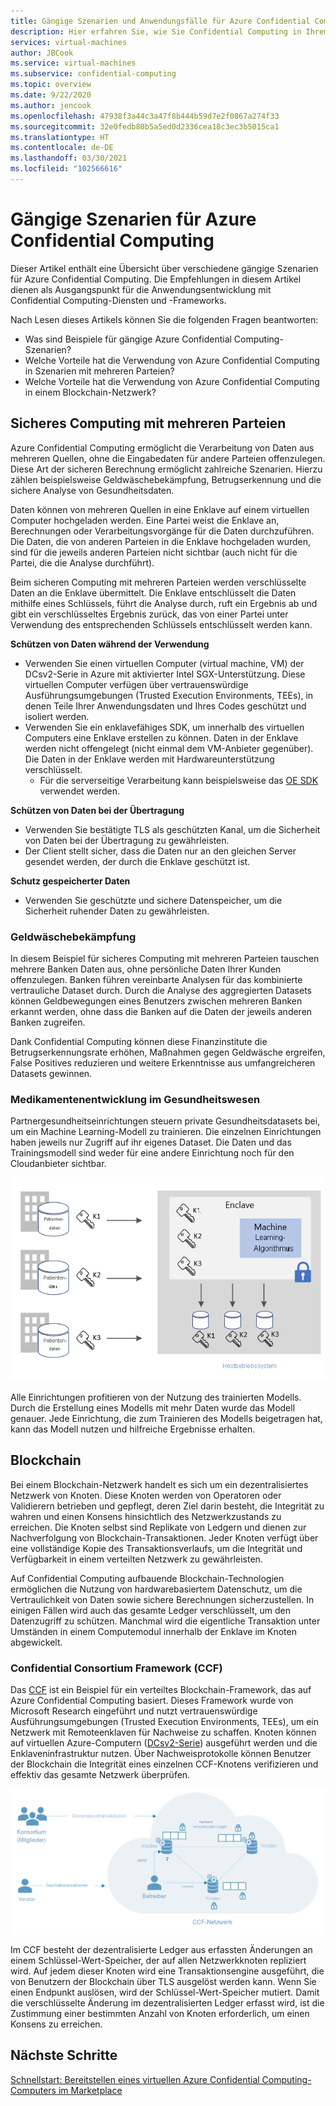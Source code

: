 ```yaml
---
title: Gängige Szenarien und Anwendungsfälle für Azure Confidential Computing
description: Hier erfahren Sie, wie Sie Confidential Computing in Ihrem Szenario verwenden.
services: virtual-machines
author: JBCook
ms.service: virtual-machines
ms.subservice: confidential-computing
ms.topic: overview
ms.date: 9/22/2020
ms.author: jencook
ms.openlocfilehash: 47938f3a44c3a47f8b444b59d7e2f0867a274f33
ms.sourcegitcommit: 32e0fedb80b5a5ed0d2336cea18c3ec3b5015ca1
ms.translationtype: HT
ms.contentlocale: de-DE
ms.lasthandoff: 03/30/2021
ms.locfileid: "102566616"
---
```

# <a name="common-scenarios-for-azure-confidential-computing"></a>Gängige Szenarien für Azure Confidential Computing

Dieser Artikel enthält eine Übersicht über verschiedene gängige Szenarien für Azure Confidential Computing. Die Empfehlungen in diesem Artikel dienen als Ausgangspunkt für die Anwendungsentwicklung mit Confidential Computing-Diensten und -Frameworks. 

Nach Lesen dieses Artikels können Sie die folgenden Fragen beantworten:

- Was sind Beispiele für gängige Azure Confidential Computing-Szenarien?
- Welche Vorteile hat die Verwendung von Azure Confidential Computing in Szenarien mit mehreren Parteien?
- Welche Vorteile hat die Verwendung von Azure Confidential Computing in einem Blockchain-Netzwerk?


## <a name="secure-multi-party-computation"></a>Sicheres Computing mit mehreren Parteien
Azure Confidential Computing ermöglicht die Verarbeitung von Daten aus mehreren Quellen, ohne die Eingabedaten für andere Parteien offenzulegen. Diese Art der sicheren Berechnung ermöglicht zahlreiche Szenarien. Hierzu zählen beispielsweise Geldwäschebekämpfung, Betrugserkennung und die sichere Analyse von Gesundheitsdaten.

Daten können von mehreren Quellen in eine Enklave auf einem virtuellen Computer hochgeladen werden. Eine Partei weist die Enklave an, Berechnungen oder Verarbeitungsvorgänge für die Daten durchzuführen. Die Daten, die von anderen Parteien in die Enklave hochgeladen wurden, sind für die jeweils anderen Parteien nicht sichtbar (auch nicht für die Partei, die die Analyse durchführt). 

Beim sicheren Computing mit mehreren Parteien werden verschlüsselte Daten an die Enklave übermittelt. Die Enklave entschlüsselt die Daten mithilfe eines Schlüssels, führt die Analyse durch, ruft ein Ergebnis ab und gibt ein verschlüsseltes Ergebnis zurück, das von einer Partei unter Verwendung des entsprechenden Schlüssels entschlüsselt werden kann. 

**Schützen von Daten während der Verwendung** 
- Verwenden Sie einen virtuellen Computer (virtual machine, VM) der DCsv2-Serie in Azure mit aktivierter Intel SGX-Unterstützung. Diese virtuellen Computer verfügen über vertrauenswürdige Ausführungsumgebungen (Trusted Execution Environments, TEEs), in denen Teile Ihrer Anwendungsdaten und Ihres Codes geschützt und isoliert werden.
- Verwenden Sie ein enklavefähiges SDK, um innerhalb des virtuellen Computers eine Enklave erstellen zu können. Daten in der Enklave werden nicht offengelegt (nicht einmal dem VM-Anbieter gegenüber). Die Daten in der Enklave werden mit Hardwareunterstützung verschlüsselt.
    - Für die serverseitige Verarbeitung kann beispielsweise das [OE SDK](https://github.com/openenclave/openenclave) verwendet werden. 

**Schützen von Daten bei der Übertragung** 
- Verwenden Sie bestätigte TLS als geschützten Kanal, um die Sicherheit von Daten bei der Übertragung zu gewährleisten.
- Der Client stellt sicher, dass die Daten nur an den gleichen Server gesendet werden, der durch die Enklave geschützt ist. 

**Schutz gespeicherter Daten**
- Verwenden Sie geschützte und sichere Datenspeicher, um die Sicherheit ruhender Daten zu gewährleisten. 

### <a name="anti-money-laundering"></a>Geldwäschebekämpfung
In diesem Beispiel für sicheres Computing mit mehreren Parteien tauschen mehrere Banken Daten aus, ohne persönliche Daten Ihrer Kunden offenzulegen. Banken führen vereinbarte Analysen für das kombinierte vertrauliche Dataset durch. Durch die Analyse des aggregierten Datasets können Geldbewegungen eines Benutzers zwischen mehreren Banken erkannt werden, ohne dass die Banken auf die Daten der jeweils anderen Banken zugreifen.

Dank Confidential Computing können diese Finanzinstitute die Betrugserkennungsrate erhöhen, Maßnahmen gegen Geldwäsche ergreifen, False Positives reduzieren und weitere Erkenntnisse aus umfangreicheren Datasets gewinnen. 

### <a name="drug-development-in-healthcare"></a>Medikamentenentwicklung im Gesundheitswesen
Partnergesundheitseinrichtungen steuern private Gesundheitsdatasets bei, um ein Machine Learning-Modell zu trainieren. Die einzelnen Einrichtungen haben jeweils nur Zugriff auf ihr eigenes Dataset. Die Daten und das Trainingsmodell sind weder für eine andere Einrichtung noch für den Cloudanbieter sichtbar. 

![Patientengesundheitsanalyse](./media/use-cases-scenarios/patient-data.png)

Alle Einrichtungen profitieren von der Nutzung des trainierten Modells. Durch die Erstellung eines Modells mit mehr Daten wurde das Modell genauer. Jede Einrichtung, die zum Trainieren des Modells beigetragen hat, kann das Modell nutzen und hilfreiche Ergebnisse erhalten. 

## <a name="blockchain"></a>Blockchain

Bei einem Blockchain-Netzwerk handelt es sich um ein dezentralisiertes Netzwerk von Knoten. Diese Knoten werden von Operatoren oder Validierern betrieben und gepflegt, deren Ziel darin besteht, die Integrität zu wahren und einen Konsens hinsichtlich des Netzwerkzustands zu erreichen. Die Knoten selbst sind Replikate von Ledgern und dienen zur Nachverfolgung von Blockchain-Transaktionen. Jeder Knoten verfügt über eine vollständige Kopie des Transaktionsverlaufs, um die Integrität und Verfügbarkeit in einem verteilten Netzwerk zu gewährleisten.

Auf Confidential Computing aufbauende Blockchain-Technologien ermöglichen die Nutzung von hardwarebasiertem Datenschutz, um die Vertraulichkeit von Daten sowie sichere Berechnungen sicherzustellen. In einigen Fällen wird auch das gesamte Ledger verschlüsselt, um den Datenzugriff zu schützen. Manchmal wird die eigentliche Transaktion unter Umständen in einem Computemodul innerhalb der Enklave im Knoten abgewickelt.

### <a name="confidential-consortium-framework-ccf"></a>Confidential Consortium Framework (CCF)
Das [CCF](https://www.microsoft.com/research/project/confidential-consortium-framework/) ist ein Beispiel für ein verteiltes Blockchain-Framework, das auf Azure Confidential Computing basiert. Dieses Framework wurde von Microsoft Research eingeführt und nutzt vertrauenswürdige Ausführungsumgebungen (Trusted Execution Environments, TEEs), um ein Netzwerk mit Remoteenklaven für Nachweise zu schaffen. Knoten können auf virtuellen Azure-Computern ([DCsv2-Serie](confidential-computing-enclaves.md)) ausgeführt werden und die Enklaveninfrastruktur nutzen. Über Nachweisprotokolle können Benutzer der Blockchain die Integrität eines einzelnen CCF-Knotens verifizieren und effektiv das gesamte Netzwerk überprüfen. 

![Ein Netzwerk von Knoten](./media/use-cases-scenarios/ccf.png)

Im CCF besteht der dezentralisierte Ledger aus erfassten Änderungen an einem Schlüssel-Wert-Speicher, der auf allen Netzwerkknoten repliziert wird. Auf jedem dieser Knoten wird eine Transaktionsengine ausgeführt, die von Benutzern der Blockchain über TLS ausgelöst werden kann. Wenn Sie einen Endpunkt auslösen, wird der Schlüssel-Wert-Speicher mutiert. Damit die verschlüsselte Änderung im dezentralisierten Ledger erfasst wird, ist die Zustimmung einer bestimmten Anzahl von Knoten erforderlich, um einen Konsens zu erreichen. 

## <a name="next-steps"></a>Nächste Schritte
[Schnellstart: Bereitstellen eines virtuellen Azure Confidential Computing-Computers im Marketplace](quick-create-marketplace.md)


